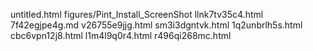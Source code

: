 untitled.html
figures/Pint_Install_ScreenShot
llnk7tv35c4.html
7f42egjpe4g.md
v26755e9jjg.html
sm3i3dgntvk.html
1q2unbrlh5s.html
cbc6vpn12j8.html
l1m4l9q0r4.html
r496qi268mc.html